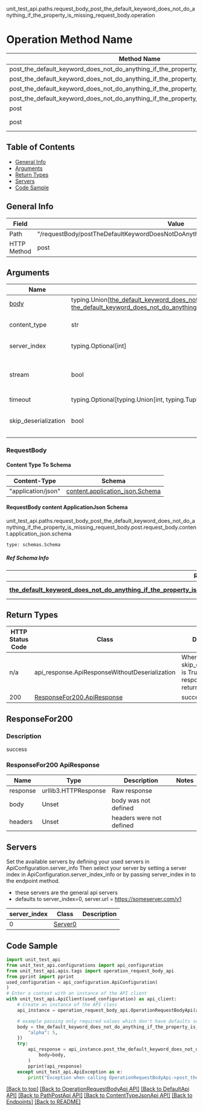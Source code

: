 unit_test_api.paths.request_body_post_the_default_keyword_does_not_do_anything_if_the_property_is_missing_request_body.operation
# Operation Method Name

| Method Name | Api Class | Notes |
| ----------- | --------- | ----- |
| post_the_default_keyword_does_not_do_anything_if_the_property_is_missing_request_body | [OperationRequestBodyApi](../../apis/tags/operation_request_body_api.md) | This api is only for tag=operation.requestBody |
| post_the_default_keyword_does_not_do_anything_if_the_property_is_missing_request_body | [DefaultApi](../../apis/tags/default_api.md) | This api is only for tag=default |
| post_the_default_keyword_does_not_do_anything_if_the_property_is_missing_request_body | [PathPostApi](../../apis/tags/path_post_api.md) | This api is only for tag=path.post |
| post_the_default_keyword_does_not_do_anything_if_the_property_is_missing_request_body | [ContentTypeJsonApi](../../apis/tags/content_type_json_api.md) | This api is only for tag=contentType_json |
| post | ApiForPost | This api is only for this endpoint |
| post | RequestBodyPostTheDefaultKeywordDoesNotDoAnythingIfThePropertyIsMissingRequestBody | This api is only for path=/requestBody/postTheDefaultKeywordDoesNotDoAnythingIfThePropertyIsMissingRequestBody |

## Table of Contents
- [General Info](#general-info)
- [Arguments](#arguments)
- [Return Types](#return-types)
- [Servers](#servers)
- [Code Sample](#code-sample)

## General Info
| Field | Value |
| ----- | ----- |
| Path | "/requestBody/postTheDefaultKeywordDoesNotDoAnythingIfThePropertyIsMissingRequestBody" |
| HTTP Method | post |

## Arguments

Name | Type | Description  | Notes
------------- | ------------- | ------------- | -------------
[body](#requestbody) | typing.Union[[the_default_keyword_does_not_do_anything_if_the_property_is_missing.TheDefaultKeywordDoesNotDoAnythingIfThePropertyIsMissingDictInput](../../components/schema/the_default_keyword_does_not_do_anything_if_the_property_is_missing.md#thedefaultkeyworddoesnotdoanythingifthepropertyismissingdictinput), [the_default_keyword_does_not_do_anything_if_the_property_is_missing.TheDefaultKeywordDoesNotDoAnythingIfThePropertyIsMissingDict](../../components/schema/the_default_keyword_does_not_do_anything_if_the_property_is_missing.md#thedefaultkeyworddoesnotdoanythingifthepropertyismissingdict)] | required |
content_type | str | optional, default is 'application/json' | Selects the schema and serialization of the request body. value must be one of ['application/json']
server_index | typing.Optional[int] | default is None | Allows one to select a different [server](#servers). If not None, must be one of [0]
stream | bool | default is False | if True then the response.content will be streamed and loaded from a file like object. When downloading a file, set this to True to force the code to deserialize the content to a FileSchema file
timeout | typing.Optional[typing.Union[int, typing.Tuple]] | default is None | the timeout used by the rest client
skip_deserialization | bool | default is False | when True, headers and body will be unset and an instance of api_response.ApiResponseWithoutDeserialization will be returned

### RequestBody

#### Content Type To Schema
Content-Type | Schema
------------ | -------
"application/json" | [content.application_json.Schema](#requestbody-content-applicationjson-schema)

#### RequestBody content ApplicationJson Schema
unit_test_api.paths.request_body_post_the_default_keyword_does_not_do_anything_if_the_property_is_missing_request_body.post.request_body.content.application_json.schema
```
type: schemas.Schema
```

##### Ref Schema Info
Ref Schema | Input Type | Output Type
---------- | ---------- | -----------
[**the_default_keyword_does_not_do_anything_if_the_property_is_missing.TheDefaultKeywordDoesNotDoAnythingIfThePropertyIsMissing**](../../components/schema/the_default_keyword_does_not_do_anything_if_the_property_is_missing.md) | [the_default_keyword_does_not_do_anything_if_the_property_is_missing.TheDefaultKeywordDoesNotDoAnythingIfThePropertyIsMissingDictInput](../../components/schema/the_default_keyword_does_not_do_anything_if_the_property_is_missing.md#thedefaultkeyworddoesnotdoanythingifthepropertyismissingdictinput), [the_default_keyword_does_not_do_anything_if_the_property_is_missing.TheDefaultKeywordDoesNotDoAnythingIfThePropertyIsMissingDict](../../components/schema/the_default_keyword_does_not_do_anything_if_the_property_is_missing.md#thedefaultkeyworddoesnotdoanythingifthepropertyismissingdict) | [the_default_keyword_does_not_do_anything_if_the_property_is_missing.TheDefaultKeywordDoesNotDoAnythingIfThePropertyIsMissingDict](../../components/schema/the_default_keyword_does_not_do_anything_if_the_property_is_missing.md#thedefaultkeyworddoesnotdoanythingifthepropertyismissingdict)

## Return Types

HTTP Status Code | Class | Description
------------- | ------------- | -------------
n/a | api_response.ApiResponseWithoutDeserialization | When skip_deserialization is True this response is returned
200 | [ResponseFor200.ApiResponse](#responsefor200-apiresponse) | success

## ResponseFor200

### Description
success

### ResponseFor200 ApiResponse
Name | Type | Description  | Notes
------------- | ------------- | ------------- | -------------
response | urllib3.HTTPResponse | Raw response |
body | Unset | body was not defined |
headers | Unset | headers were not defined |

## Servers

Set the available servers by defining your used servers in ApiConfiguration.server_info
Then select your server by setting a server index in ApiConfiguration.server_index_info or by
passing server_index in to the endpoint method.
- these servers are the general api servers
- defaults to server_index=0, server.url = https://someserver.com/v1

server_index | Class | Description
------------ | ----- | ------------
0 | [Server0](../../servers/server_0.md) |

## Code Sample

```python
import unit_test_api
from unit_test_api.configurations import api_configuration
from unit_test_api.apis.tags import operation_request_body_api
from pprint import pprint
used_configuration = api_configuration.ApiConfiguration(
)
# Enter a context with an instance of the API client
with unit_test_api.ApiClient(used_configuration) as api_client:
    # Create an instance of the API class
    api_instance = operation_request_body_api.OperationRequestBodyApi(api_client)

    # example passing only required values which don't have defaults set
    body = the_default_keyword_does_not_do_anything_if_the_property_is_missing.TheDefaultKeywordDoesNotDoAnythingIfThePropertyIsMissing.validate({
        "alpha": 5,
    })
    try:
        api_response = api_instance.post_the_default_keyword_does_not_do_anything_if_the_property_is_missing_request_body(
            body=body,
        )
        pprint(api_response)
    except unit_test_api.ApiException as e:
        print("Exception when calling OperationRequestBodyApi->post_the_default_keyword_does_not_do_anything_if_the_property_is_missing_request_body: %s\n" % e)
```

[[Back to top]](#top)
[[Back to OperationRequestBodyApi API]](../../apis/tags/operation_request_body_api.md)
[[Back to DefaultApi API]](../../apis/tags/default_api.md)
[[Back to PathPostApi API]](../../apis/tags/path_post_api.md)
[[Back to ContentTypeJsonApi API]](../../apis/tags/content_type_json_api.md)
[[Back to Endpoints]](../../../README.md#Endpoints) [[Back to README]](../../../README.md)